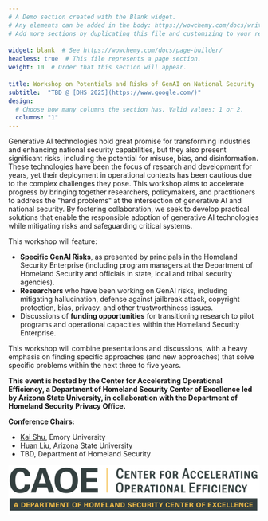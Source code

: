 ```yaml
---
# A Demo section created with the Blank widget.
# Any elements can be added in the body: https://wowchemy.com/docs/writing-markdown-latex/
# Add more sections by duplicating this file and customizing to your requirements.

widget: blank  # See https://wowchemy.com/docs/page-builder/
headless: true  # This file represents a page section.
weight: 10  # Order that this section will appear.

title: Workshop on Potentials and Risks of GenAI on National Security
subtitle:  "TBD @ [DHS 2025](https://www.google.com/)"
design:
  # Choose how many columns the section has. Valid values: 1 or 2.
  columns: "1"
---
```


Generative AI technologies hold great promise for transforming industries and enhancing national security capabilities, but they also present significant risks, including the potential for misuse, bias, and disinformation. These technologies have been the focus of research and development for years, yet their deployment in operational contexts has been cautious due to the complex challenges they pose. This workshop aims to accelerate progress by bringing together researchers, policymakers, and practitioners to address the "hard problems" at the intersection of generative AI and national security. By fostering collaboration, we seek to develop practical solutions that enable the responsible adoption of generative AI technologies while mitigating risks and safeguarding critical systems.

This workshop will feature:
- **Specific GenAI Risks**, as presented by principals in the Homeland Security Enterprise (including program managers at the Department of Homeland Security and officials in state, local and tribal security agencies).
- **Researchers** who have been working on GenAI risks, including mitigating hallucination, defense against jailbreak attack, copyright protection, bias, privacy, and other trustworthiness issues.
- Discussions of **funding opportunities** for transitioning research to pilot programs and operational capacities within the Homeland Security Enterprise.

This workshop will combine presentations and discussions, with a heavy emphasis on finding specific approaches (and new approaches) that solve specific problems within the next three to five years.

**This event is hosted by the Center for Accelerating Operational Efficiency, a Department of Homeland Security Center of Excellence led by Arizona State University, in collaboration with the Department of Homeland Security Privacy Office.**

**Conference Chairs:**
- [Kai Shu](https://www.cs.emory.edu/~kshu5/), Emory University
- [Huan Liu](https://www.public.asu.edu/~huanliu/), Arizona State University
- TBD, Department of Homeland Security

![](../../assets/media/banner.jpg)